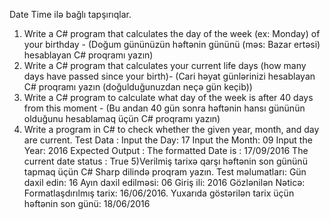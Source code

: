 Date Time ilə bağlı tapşırıqlar.
1) Write a C# program that calculates the day of the week (ex: Monday) of your birthday - (Doğum gününüzün həftənin gününü (məs: Bazar ertəsi) hesablayan C# proqramı yazın)
2) Write a C# program that calculates your current life days (how many days have passed since your birth)- (Cari həyat günlərinizi hesablayan C# proqramı yazın (doğulduğunuzdan neçə gün keçib))
3) Write a C# program to calculate what day of the week is after 40 days from this moment - (Bu andan 40 gün sonra həftənin hansı gününün olduğunu hesablamaq üçün C# proqramı yazın)
4) Write a program in C# to check whether the given year, month, and day are current. Test Data :
Input the Day: 17
Input the Month: 09
Input the Year: 2016
Expected Output :
The formatted Date is : 17/09/2016 The current date status : True
5)Verilmiş tarixə qarşı həftənin son gününü tapmaq üçün C# Sharp dilində proqram yazın. Test məlumatları:
Gün daxil edin: 16
Ayın daxil edilməsi: 06
Giriş ili: 2016
Gözlənilən Nəticə:
Formatlaşdırılmış tarix: 16/06/2016. Yuxarıda göstərilən tarix üçün həftənin son günü: 18/06/2016


